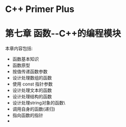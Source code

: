 # C++ Primer Plus
# 第七章 函数--C++的编程模块
本章内容包括:
-  函数基本知识
-  函数原型
-  按值传递函数参数
-  设计处理数组的函数
-  使用 const 指针参数
-  设计处理文本的函数
-  设计处理结构的函数
-  设计处理string对象的函数\
-  调用自身的函数(递归)
-  指向函数的指针
-  
